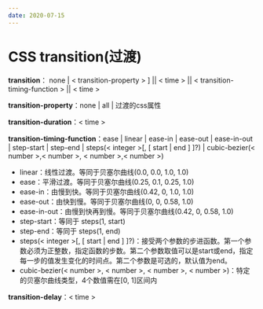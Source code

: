 ```yaml
---
date: 2020-07-15
---
```


# CSS transition(过渡)

**transition**： none | < transition-property > ] || < time > || < transition-timing-function > || < time >

**transition-property**：none | all | 过渡的css属性

**transition-duration**：< time >

**transition-timing-function**：ease | linear | ease-in | ease-out | ease-in-out | step-start | step-end | steps(< integer >[, [ start | end ] ]?) | cubic-bezier(< number >,< number >, < number >,< number >)

- linear：线性过渡。等同于贝塞尔曲线(0.0, 0.0, 1.0, 1.0)
- ease：平滑过渡。等同于贝塞尔曲线(0.25, 0.1, 0.25, 1.0)
- ease-in：由慢到快。等同于贝塞尔曲线(0.42, 0, 1.0, 1.0)
- ease-out：由快到慢。等同于贝塞尔曲线(0, 0, 0.58, 1.0)
- ease-in-out：由慢到快再到慢。等同于贝塞尔曲线(0.42, 0, 0.58, 1.0)
- step-start：等同于 steps(1, start)
- step-end：等同于 steps(1, end)
- steps(< integer >[, [ start | end ] ]?)：接受两个参数的步进函数。第一个参数必须为正整数，指定函数的步数。第二个参数取值可以是start或end，指定每一步的值发生变化的时间点。第二个参数是可选的，默认值为end。
- cubic-bezier(< number >, < number >, < number >, < number >)：特定的贝塞尔曲线类型，4个数值需在[0, 1]区间内

**transition-delay**：< time >